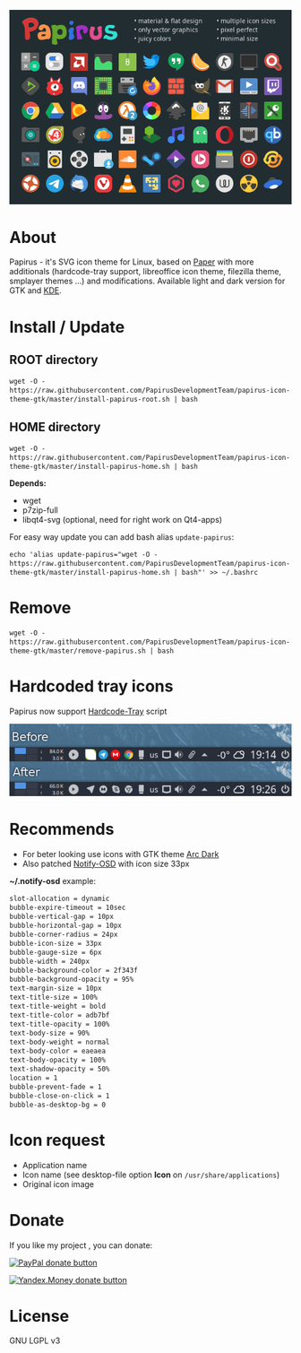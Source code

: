 <p align="center">
  <img src="https://raw.githubusercontent.com/PapirusDevelopmentTeam/papirus-icon-theme-gtk/master/preview.png" alt="preview"/>
</p>

# About
Papirus - it's SVG icon theme for Linux, based on [Paper](https://github.com/snwh/paper-icon-theme) with more additionals (hardcode-tray support, libreoffice icon theme, filezilla theme, smplayer themes ...) and modifications. Available light and dark version for GTK and [KDE](https://github.com/PapirusDevelopmentTeam/papirus-icon-theme-kde).

# Install / Update
## ROOT directory
```
wget -O - https://raw.githubusercontent.com/PapirusDevelopmentTeam/papirus-icon-theme-gtk/master/install-papirus-root.sh | bash
```
## HOME directory
```
wget -O - https://raw.githubusercontent.com/PapirusDevelopmentTeam/papirus-icon-theme-gtk/master/install-papirus-home.sh | bash
```
**Depends:**
- wget
- p7zip-full
- libqt4-svg (optional, need for right work on Qt4-apps)

For easy way update you can add bash alias `update-papirus`:
```
echo 'alias update-papirus="wget -O - https://raw.githubusercontent.com/PapirusDevelopmentTeam/papirus-icon-theme-gtk/master/install-papirus-home.sh | bash"' >> ~/.bashrc
```

# Remove
```
wget -O - https://raw.githubusercontent.com/PapirusDevelopmentTeam/papirus-icon-theme-gtk/master/remove-papirus.sh | bash
```

# Hardcoded tray icons

Papirus now support [Hardcode-Tray](https://github.com/bil-elmoussaoui/Hardcode-Tray) script

![hardcode-tray](hardcode-tray-preview.png)


# Recommends
- For beter looking use icons with GTK theme [Arc Dark](https://github.com/horst3180/arc-theme)
- Also patched [Notify-OSD](https://launchpad.net/~leolik/+archive/ubuntu/leolik/+packages) with icon size 33px

**~/.notify-osd** example:
```
slot-allocation = dynamic
bubble-expire-timeout = 10sec
bubble-vertical-gap = 10px
bubble-horizontal-gap = 10px
bubble-corner-radius = 24px
bubble-icon-size = 33px
bubble-gauge-size = 6px
bubble-width = 240px
bubble-background-color = 2f343f
bubble-background-opacity = 95%
text-margin-size = 10px
text-title-size = 100%
text-title-weight = bold
text-title-color = adb7bf
text-title-opacity = 100%
text-body-size = 90%
text-body-weight = normal
text-body-color = eaeaea
text-body-opacity = 100%
text-shadow-opacity = 50%
location = 1
bubble-prevent-fade = 1
bubble-close-on-click = 1
bubble-as-desktop-bg = 0
```

# Icon request
- Application name
- Icon name (see desktop-file option **Icon** on `/usr/share/applications`)
- Original icon image

# Donate
If you like my project , you can donate:

<span class="paypal"><a href="https://www.paypal.me/varlesh" title="Donate to this project using Paypal"><img src="https://www.paypalobjects.com/webstatic/mktg/Logo/pp-logo-100px.png" alt="PayPal donate button" /></a></span>

<span class="Yandex.Money"><a href="http://yasobe.ru/na/varlesh#form_submit" title="Donate to this project using Yandex.Money"><img src="https://money.yandex.ru/img/ym_logo.gif" alt="Yandex.Money donate button" /></a></span>

# License
GNU LGPL v3
